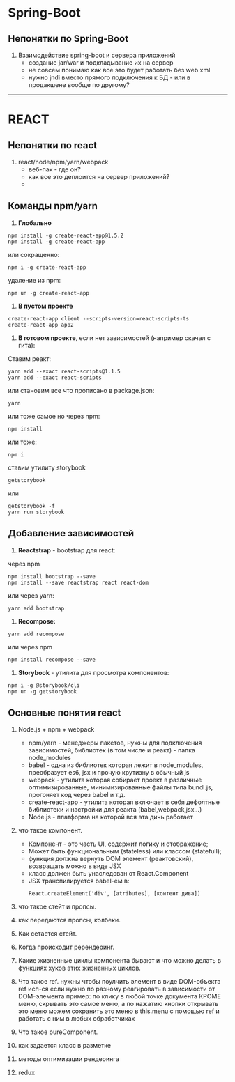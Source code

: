 # Spring-Boot

## Непонятки по Spring-Boot
1. Взаимодействие spring-boot и сервера приложений
    + создание jar/war и подкладывание их на сервер
    + не совсем понимаю как все это будет работать без web.xml
    + нужно jndi вместо прямого подключения к БД - или в продакшене вообще по другому?
    

-------------------------------------------------------------------

# REACT

## Непонятки по react

1. react/node/npm/yarn/webpack
	+ веб-пак - где он?
	+ как все это деплоится на сервер приложений?
	+ 

## Команды npm/yarn

1. **Глобально**
```
npm install -g create-react-app@1.5.2
npm install -g create-react-app
```
или сокращенно:
```
npm i -g create-react-app
```
удаление из npm:
```
npm un -g create-react-app
```

1. **В пустом проекте**
```
create-react-app client --scripts-version=react-scripts-ts
create-react-app app2
```


1. **В готовом проекте**, если нет зависимостей (например скачал с гита):

Ставим реакт:
```
yarn add --exact react-scripts@1.1.5
yarn add --exact react-scripts
```
или становим все что прописано в package.json:
```
yarn
```
или тоже самое но через npm:
```
npm install
```
или тоже:
```
npm i
```
ставим утилиту storybook
```
getstorybook
```
или
```
getstorybook -f
yarn run storybook
```


## Добавление зависимостей

1.	**Reactstrap** - bootstrap для react:
 
через npm   
```
npm install bootstrap --save
npm install --save reactstrap react react-dom
```

или через yarn:
```
yarn add bootstrap
```

1. **Recompose:**
```
yarn add recompose
```
или через npm
```
npm install recompose --save
```
1. **Storybook** - утилита для просмотра компонентов:
```
npm i -g @storybook/cli
npm un -g getstorybook
```

## Основные понятия react

1. Node.js + npm + webpack
	+ npm/yarn - менеджеры пакетов, нужны для подключения зависимостей, библиотек (в том числе и реакт) - папка node_modules
	+ babel - одна из библиотек которая лежит в node_modules, преобразует es6, jsx и прочую крутизну в обычный js
	+ webpack - утилита которая собирает проект в различные оптимизированные, минимизированные файлы типа bundl.js, прогоняет код через babel и т.д.
	+ create-react-app - утилита которая включает в себя дефолтные библиотеки и настройки для реакта (babel,webpack,jsx...)
	+ Node.js - платформа на которой вся эта дичь работает
	
1. что такое компонент. 
	+ Компонент - это часть UI, содержит логику и отображение;
	+ Может быть функциональным (stateless) или классом (statefull);
	+ функция должна вернуть DOM элемент (реактовский), возвращать можно в виде JSX
	+ класс должен быть унаследован от React.Component
	+ JSX транспилируется babel-ем в:
        ```
        React.createElement('div', [atributes], [контент дива])
        ```

1. что такое стейт и пропсы. 

1. как передаются пропсы, колбеки. 

1. Как сетается стейт. 

1. Когда происходит ререндеринг. 

1. Какие жизненные циклы компонента бывают и что можно делать в функциях хуков этих жизненных циклов. 

1. Что такое ref. 
	нужны чтобы поулчить элемент в виде DOM-объекта
	ref исп-ся если нужно по разному реагировать в зависимости от DOM-элемента
	пример: 
		по клику в любой точке документа КРОМЕ меню, скрывать это самое меню,
		а по нажатию кнопки открывать это меню
		можем сохранить это меню в this.menu с помощью ref и работать с ним в любых обработчиках

1. Что такое pureComponent.

1. как задается класс в разметке 

1. методы оптимизации рендеринга

1. redux
